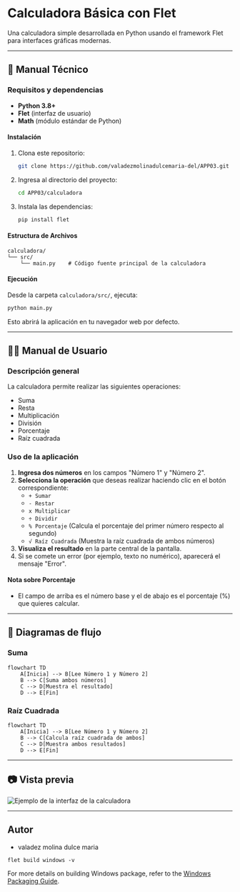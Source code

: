 # Calculadora Básica con Flet

Una calculadora simple desarrollada en Python usando el framework Flet para interfaces gráficas modernas.

---

## 📑 Manual Técnico

### Requisitos y dependencias

- **Python 3.8+**
- **Flet** (interfaz de usuario)
- **Math** (módulo estándar de Python)

#### Instalación

1. Clona este repositorio:

   ```bash
   git clone https://github.com/valadezmolinadulcemaria-del/APP03.git
   ```

2. Ingresa al directorio del proyecto:

   ```bash
   cd APP03/calculadora
   ```

3. Instala las dependencias:

   ```bash
   pip install flet
   ```

#### Estructura de Archivos

```
calculadora/
└── src/
    └── main.py    # Código fuente principal de la calculadora
```

#### Ejecución

Desde la carpeta `calculadora/src/`, ejecuta:

```bash
python main.py
```

Esto abrirá la aplicación en tu navegador web por defecto.

---

## 👩‍💻 Manual de Usuario

### Descripción general

La calculadora permite realizar las siguientes operaciones:

- Suma
- Resta
- Multiplicación
- División
- Porcentaje
- Raíz cuadrada

### Uso de la aplicación

1. **Ingresa dos números** en los campos "Número 1" y "Número 2".
2. **Selecciona la operación** que deseas realizar haciendo clic en el botón correspondiente:
   - `+ Sumar`
   - `- Restar`
   - `x Multiplicar`
   - `÷ Dividir`
   - `% Porcentaje` (Calcula el porcentaje del primer número respecto al segundo)
   - `√ Raíz Cuadrada` (Muestra la raíz cuadrada de ambos números)
3. **Visualiza el resultado** en la parte central de la pantalla.
4. Si se comete un error (por ejemplo, texto no numérico), aparecerá el mensaje "Error".

#### Nota sobre Porcentaje

- El campo de arriba es el número base y el de abajo es el porcentaje (%) que quieres calcular.

---

## 🧩 Diagramas de flujo

### Suma

```mermaid
flowchart TD
    A[Inicia] --> B[Lee Número 1 y Número 2]
    B --> C[Suma ambos números]
    C --> D[Muestra el resultado]
    D --> E[Fin]
```

### Raíz Cuadrada

```mermaid
flowchart TD
    A[Inicia] --> B[Lee Número 1 y Número 2]
    B --> C[Calcula raíz cuadrada de ambos]
    C --> D[Muestra ambos resultados]
    D --> E[Fin]
```

---

## 📷 Vista previa

![Ejemplo de la interfaz de la calculadora](ruta/a/tu/captura.png)

---

## Autor

- valadez molina dulce maria
```
flet build windows -v
```

For more details on building Windows package, refer to the [Windows Packaging Guide](https://flet.dev/docs/publish/windows/).
